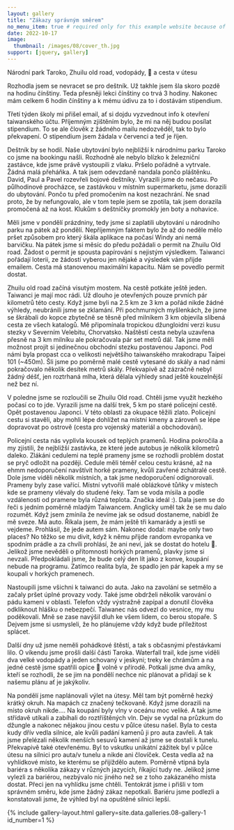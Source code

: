 ```yaml
---
layout: gallery
title: "Zákazy správným směrem"
no_menu_item: true # required only for this example website because of menu construction
date: 2022-10-17
image:
  thumbnail: /images/08/cover_th.jpg
support: [jquery, gallery]
---
```

Národní park Taroko, Zhuilu old road, vodopády, :monkey: a cesta v útesu

Rozhodla jsem se nevracet se pro deštník. Už takhle jsem šla skoro pozdě na hodinu čínštiny. Teda přesněji lekci čínštiny co trvá 3 hodiny. Nakonec mám celkem 6 hodin čínštiny a k mému údivu za to i dostávám stipendium. 

Třetí týden školy mi přišel email, ať si dojdu vyzvednout info k otevření taiwanského účtu. Příjemným zjištěním bylo, že mi na něj budou posílat stipendium. To se ale člověk z žádného mailu nedozvěděl, tak to bylo překvapení. O stipendium jsem žádala v červenci a teď je říjen.

Deštník by se hodil. Naše ubytování bylo nejbližší k národnímu parku Taroko co jsme na bookingu našli. Rozhodně ale nebylo blízko k železniční zastávce, kde jsme právě vystoupili z vlaku. Pršelo pořádně a vytrvale. Žádná malá přeháňka. A tak jsem odevzdaně nandala pončo pláštěnku. David, Paul a Pavel rozevřeli bojové deštníky. Vyrazili jsme do nečasu. Po půlhodinové procházce, se zastávkou v místním supermarketu, jsme dorazili do ubytování. Pončo tu před promočením na kost nezachrání. Ne snad proto, že by nefungovalo, ale v tom teple jsem se zpotila, tak jsem dorazila promočená až na kost. Klukům s deštníčky promokly jen boty a nohavice. 

Měli jsme v pondělí prázdniny, tedy jsme si zaplatili ubytování u národního parku na pátek až pondělí. Nepříjemným faktem bylo že až do neděle mělo pršet způsobem pro který škála aplikace na počasí Windy ani nemá barvičku. Na pátek jsme si měsíc do předu požádali o permit na Zhuilu Old road. Žádost o permit je spousta papírování s nejistým výsledkem. Taiwanci pořádají loterii, ze žádostí vyberou jen nějaké a výsledek vám přijde emailem. Cesta má stanovenou maximální kapacitu. Nám se povedlo permit dostat. 

Zhuilu old road začíná visutým mostem. Na cestě potkáte ještě jeden. Taiwanci je mají moc rádi. Už dlouho je otevřených pouze prvních pár kilometrů této cesty. Když jsme byli na 2.5 km ze 3 km a pořád nikde žádné výhledy, neubránili jsme se zklamání. Při pochmurných myšlenkách, že jsme se škrábali do kopce zbytečně se těsně před milníkem 3 km objevila slíbená cesta ze všech katalogů. Mě připomínala tropickou džungloidní verzi kusu stezky v Severním Velebitu, Chorvatsko. Naštěstí cesta nebyla uzavřena přesně na 3 km milníku ale pokračovala pár set metrů dál. Tak jsme měli možnost projít si jedinečnou obchodní stezku postavenou Japonci. Pod námi byla propast cca o velikosti největšího taiwanského mrakodrapu Taipei 101 (~450m). Šli jsme po poměrně malé cestě vytesané do skály a nad námi pokračovalo několik desítek metrů skály. Překvapivě až zázračně nebyl žádný déšť, jen roztrhaná mlha, která dělala výhledy snad ještě kouzelnější než bez ní. 

V poledne jsme se rozloučili se Zhuilu Old road. Chtěli jsme využít hezkého počasí co to jde. Vyrazili jsme na další trek, 5 km po staré policejní cestě. Opět postavenou Japonci. V této oblasti za okupace těžili zlato. Policejní cestu si stavěli, aby mohli lépe dohlížet na místní kmeny a zároveň se lépe dopravovat po ostrově (cesta pro vojenský materiál a obchodování). 

Policejní cesta nás vyplivla kousek od teplých pramenů. Hodina pokročila a my zjistili, že nejbližší zastávka, ze které jede autobus je několik kilometrů daleko. Zlákáni cedulemi na teplé prameny jsme se rozhodli problém dostat se pryč odložit na později. Cedule měli téměř celou cestu krásné, až na ehmm nedoporučení navštívit horké prameny, kvůli zavřené zchátralé cestě. Dole jsme viděli několik místních, a tak jsme nedoporučení odignorovali. Prameny byly zase vařící. Místní vytvořili malé oblázkové tůňky v místech kde se prameny vlévaly do studené řeky. Tam se voda mísila a podle vzdálenosti od pramene byla různá teplota. Značka ideál :). Dala jsem se do řeči s jedním poměrně mladým Taiwancem. Anglicky uměl tak že se mu dalo rozumět. Když jsem zmínila že nevíme jak se odsud dostaneme, nabídl že mě sveze. Má auto. Říkala jsem, že mám ještě tři kamarády a jestli se vejdeme. Prohlásil, že jede autem sám. Nakonec dodal: maybe only two places? No těžko se mu divit, když k němu přijde random evropanka ve spodním prádle a za chvíli prohlásí, že ani neví, jak se dostat do hotelu :see_no_evil:. Jelikož jsme nevěděli o přítomnosti horkých pramenů, plavky jsme si nevzali. Předpokládali jsme, že bude celý den lít jako z konve, koupání nebude na programu. Zatímco realita byla, že spadlo jen pár kapek a my se koupali v horkých pramenech.

Nastoupili jsme všichni k taiwanci do auta. Jako na zavolání se setmělo a začaly pršet úplné provazy vody. Také jsme obdrželi několik varování o pádu kameni v oblasti. Telefon vždy výstražně zapípal a donutil člověka odkliknout hlášku o nebezpečí. Taiwanec nás odvezl do vesnice, my mu poděkovali. Mně se zase navýšil dluh ke všem lidem, co berou stopaře. S Dejvem jsme si usmysleli, že ho plánujeme vždy když bude příležitost splácet.

Další dny už jsme neměli pohádkové štěstí, a tak s občasnými přestávkami lilo. O víkendu jsme prošli další části Taroka. Waterfall trail, kde jsme viděli dva velké vodopády a jeden schovaný v jeskyni; treky ke chrámům a na jedné cestě jsme spatřili opice :monkey: volně v přírodě. Potkali jsme dva amíky, kteří se rozhodli, že se jim na pondělí nechce nic plánovat a přidají se k našemu plánu ať je jakýkoliv.

Na pondělí jsme naplánovali výlet na útesy. Měl tam být poměrně hezký krátký okruh. Na mapách cz značený tečkovaně. Když jsme dorazili na místo okruh nikde.... Na koupání byly vlny v oceánu moc veliké. A tak jsme střídavě utíkali a zabíhali do roztříštěných vln. Dejv se vydal na průzkum do džungle a nakonec nějakou jinou cestu v půlce útesu našel. Byla to cesta kudy dřív vedla silnice, ale kvůli padání kamenů ji pro auta zavřeli. A tak jsme přelézali několik menších sesuvů kamení až jsme se dostali k tunelu. Překvapivě také otevřenému. Byl to vskutku unikátní zážitek byl v půlce útesu na silnici pro auta/v tunelu a nikde ani človíček. Cesta vedla až na vyhlídkové místo, ke kterému se přijíždělo autem. Poměrně vtipná byla bariéra s několika zákazy v různých jazycích, říkající tudy ne. Jelikož jsme vylezli za bariérou, nezbývalo nic jiného než se z toho zakázaného místa dostat. Přeci jen na vyhlídku jsme chtěli. Tentokrát jsme i přišli v tom správném směru, kde jsme žádný zákaz nepotkali. Bariéru jsme podlezli a konstatovali jsme, že výhled byl na opuštěné silnici lepší.


{% include gallery-layout.html gallery=site.data.galleries.08-gallery-1         id_number=1 %}

